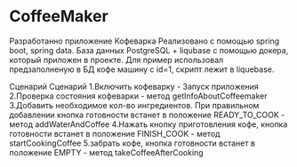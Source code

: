 # CoffeeMaker
Разработанно приложение Кофеварка
Реализовано с помощью spring boot, spring data. База данных PostgreSQL + liqubase  с помощью докера, который приложен в проекте.
Для пример использовал предзаполненую в БД кофе машину с id=1, скрипт лежит в liquebase.

Сценарий
Сценарий
1.Включить кофеварку - Запуск приложения
2.Проверка состояния кофеварки  - метод getInfoAboutCoffeemaker
3.Добавить необходимое кол-во ингредиентов. При правильном добавлении кнопка готовности встанет в положение READY_TO_COOK - метод addWaterAndCoffee
4.Нажать кнопку приготовления кофе, кнопка готовности встанет в положение FINISH_COOK - метод startCookingCoffee
5.забрать кофе, кнопка готовности встанет в положение EMPTY -  метод takeCoffeeAfterCooking





 